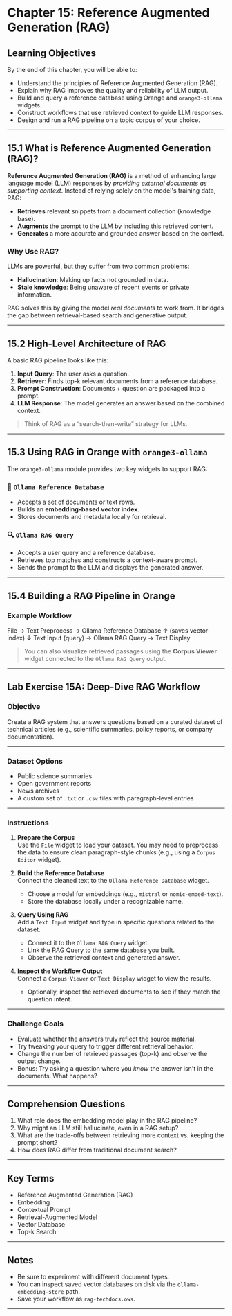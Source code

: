 # Chapter 15: Reference Augmented Generation (RAG)

## Learning Objectives

By the end of this chapter, you will be able to:

- Understand the principles of Reference Augmented Generation (RAG).
- Explain why RAG improves the quality and reliability of LLM output.
- Build and query a reference database using Orange and `orange3-ollama` widgets.
- Construct workflows that use retrieved context to guide LLM responses.
- Design and run a RAG pipeline on a topic corpus of your choice.

---

## 15.1 What is Reference Augmented Generation (RAG)?

**Reference Augmented Generation (RAG)** is a method of enhancing large language model (LLM) responses by *providing external documents as supporting context*. Instead of relying solely on the model's training data, RAG:

- **Retrieves** relevant snippets from a document collection (knowledge base).
- **Augments** the prompt to the LLM by including this retrieved content.
- **Generates** a more accurate and grounded answer based on the context.

### Why Use RAG?

LLMs are powerful, but they suffer from two common problems:

- **Hallucination**: Making up facts not grounded in data.
- **Stale knowledge**: Being unaware of recent events or private information.

RAG solves this by giving the model *real documents* to work from. It bridges the gap between retrieval-based search and generative output.

---

## 15.2 High-Level Architecture of RAG

A basic RAG pipeline looks like this:

1. **Input Query**: The user asks a question.
2. **Retriever**: Finds top-k relevant documents from a reference database.
3. **Prompt Construction**: Documents + question are packaged into a prompt.
4. **LLM Response**: The model generates an answer based on the combined context.

> Think of RAG as a “search-then-write” strategy for LLMs.

---

## 15.3 Using RAG in Orange with `orange3-ollama`

The `orange3-ollama` module provides two key widgets to support RAG:

### 🧱 `Ollama Reference Database`

- Accepts a set of documents or text rows.
- Builds an **embedding-based vector index**.
- Stores documents and metadata locally for retrieval.

### 🔍 `Ollama RAG Query`

- Accepts a user query and a reference database.
- Retrieves top matches and constructs a context-aware prompt.
- Sends the prompt to the LLM and displays the generated answer.

---

## 15.4 Building a RAG Pipeline in Orange

### Example Workflow

File → Text Preprocess → Ollama Reference Database
↑
(saves vector index)
↓
Text Input (query) → Ollama RAG Query → Text Display


> You can also visualize retrieved passages using the **Corpus Viewer** widget connected to the `Ollama RAG Query` output.

---

## Lab Exercise 15A: Deep-Dive RAG Workflow

### Objective

Create a RAG system that answers questions based on a curated dataset of technical articles (e.g., scientific summaries, policy reports, or company documentation).

---

### Dataset Options

- Public science summaries
- Open government reports
- News archives
- A custom set of `.txt` or `.csv` files with paragraph-level entries

---

### Instructions

1. **Prepare the Corpus**  
   Use the `File` widget to load your dataset. You may need to preprocess the data to ensure clean paragraph-style chunks (e.g., using a `Corpus Editor` widget).

2. **Build the Reference Database**  
   Connect the cleaned text to the `Ollama Reference Database` widget.
   - Choose a model for embeddings (e.g., `mistral` or `nomic-embed-text`).
   - Store the database locally under a recognizable name.

3. **Query Using RAG**  
   Add a `Text Input` widget and type in specific questions related to the dataset.
   - Connect it to the `Ollama RAG Query` widget.
   - Link the RAG Query to the same database you built.
   - Observe the retrieved context and generated answer.

4. **Inspect the Workflow Output**  
   Connect a `Corpus Viewer` or `Text Display` widget to view the results.
   - Optionally, inspect the retrieved documents to see if they match the question intent.

---

### Challenge Goals

- Evaluate whether the answers truly reflect the source material.
- Try tweaking your query to trigger different retrieval behavior.
- Change the number of retrieved passages (top-k) and observe the output change.
- Bonus: Try asking a question where you *know* the answer isn't in the documents. What happens?

---

## Comprehension Questions

1. What role does the embedding model play in the RAG pipeline?
2. Why might an LLM still hallucinate, even in a RAG setup?
3. What are the trade-offs between retrieving more context vs. keeping the prompt short?
4. How does RAG differ from traditional document search?

---

## Key Terms

- Reference Augmented Generation (RAG)
- Embedding
- Contextual Prompt
- Retrieval-Augmented Model
- Vector Database
- Top-k Search

---

## Notes

- Be sure to experiment with different document types.
- You can inspect saved vector databases on disk via the `ollama-embedding-store` path.
- Save your workflow as `rag-techdocs.ows`.

---


